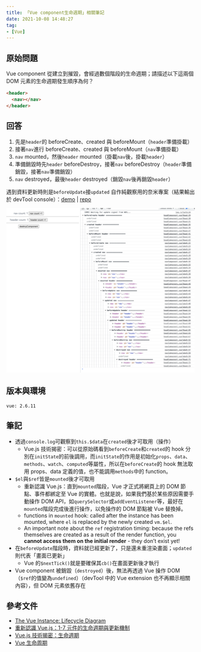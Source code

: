 ```yaml
---
title: 「Vue component生命週期」相關筆記
date: 2021-10-08 14:48:27
tag:
- [Vue]
---
```


## 原始問題

Vue component 從建立到摧毀，會經過數個階段的生命週期；請描述以下這兩個 DOM 元素的生命週期發生順序為何？

```html
<header>
  <nav></nav>
</header>
```

## 回答

1. 先是`header`的 beforeCreate、created 與 beforeMount（`header`準備掛載）
1. 接著`nav`進行 beforeCreate、created 與 beforeMount（`nav`準備掛載）
1. `nav` mounted，然後`header` mounted（掛載`nav`後，掛載`header`）
1. 準備銷毀時先`header` beforeDestroy，接著`nav` beforeDestroy（`header`準備銷毀，接著`nav`準備銷毀）
1. `nav` destroyed，最後`header` destroyed（銷毀`nav`後再銷毀`header`）

遇到資料更新時則是`beforeUpdate`接`updated`
自作純觀察用的奈米專案（結果輸出於 devTool console）：[demo](https://tzynwang.github.io/vue-component-life-cycle/) | [repo](https://github.com/tzynwang/vue-component-life-cycle#readme)

![vue component life cycle](/2021/vue-component-life-cycle/vue-component-life-cycle.png)

## 版本與環境

```
vue: 2.6.11
```

## 筆記

- 透過`console.log`可觀察到`this.$data`在`created`後才可取用（操作）
  - Vue.js 技術揭密：可以從原始碼看到`beforeCreate`和`created`的 hook 分別在`initState`的前後調用，而`initState`的作用是初始化`props`、`data`、`methods`、`watch`、`computed`等屬性，所以在`beforeCreate`的 hook 無法取用 props、data 定義的值，也不能調用`methods`中的 function。
- `$el`與`$ref`皆是`mounted`後才可取用
  - 重新認識 Vue.js：直到`mounted`階段，Vue 才正式將網頁上的 DOM 節點、事件都綁定至 Vue 的實體。也就是說，如果我們基於某些原因需要手動操作 DOM API，如`querySelector`或`addEventListener`等，最好在`mounted`階段完成後進行操作，以免操作的 DOM 節點被 Vue 替換掉。
  - functions in `mounted` hook: called after the instance has been mounted, where `el` is replaced by the newly created `vm.$el`.
  - An important note about the `ref` registration timing: because the refs themselves are created as a result of the render function, you **cannot access them on the initial render** - they don’t exist yet!
- 在`beforeUpdate`階段時，資料就已經更新了，只是還未重渲染畫面；`updated`則代表「畫面已更新」
  - Vue 的`$nextTick()`就是要確保其`cb()`在畫面更新後才執行
- Vue component 被銷毀（`destroyed`）後，無法再透過 Vue 操作 DOM（`$ref`的值變為`undefined`）（devTool 中的 Vue extension 也不再顯示相關內容），但 DOM 元素依舊存在

## 參考文件

- [The Vue Instance: Lifecycle Diagram](https://vuejs.org/v2/guide/instance.html#Lifecycle-Diagram)
- [重新認識 Vue.js：1-7 元件的生命週期與更新機制](https://book.vue.tw/CH1/1-7-lifecycle.html)
- [Vue.js 技術揭密：生命週期](https://ustbhuangyi.github.io/vue-analysis/v2/components/lifecycle.html#%E7%94%9F%E5%91%BD%E5%91%A8%E6%9C%9F)
- [Vue 生命周期](https://juejin.cn/post/6844903811094413320)
